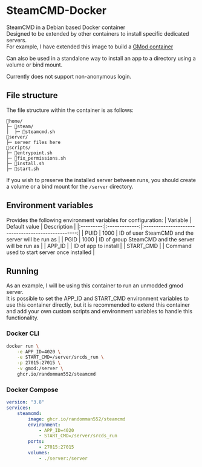 # SteamCMD-Docker
SteamCMD in a Debian based Docker container\
Designed to be extended by other containers to install specific dedicated servers.\
For example, I have extended this image to build a [GMod container](https://github.com/randomman552/GMod-Docker)

Can also be used in a standalone way to install an app to a directory using a volume or bind mount.

Currently does not support non-anonymous login.

## File structure
The file structure within the container is as follows:
```
📁home/
├─ 📁steam/
│  ├─ 📜steamcmd.sh
📁server/
├─ server files here
📁scripts/
├─ 📜entrypoint.sh
├─ 📜fix_permissions.sh
├─ 📜install.sh
├─ 📜start.sh
```

If you wish to preserve the installed server between runs, you should create a volume or a bind mount for the `/server` directory.

## Environment variables
Provides the following environment variables for configuration:
| Variable  | Default value | Description                                        |
|:---------:|:-------------:|:--------------------------------------------------:|
| PUID      | 1000          | ID of user SteamCMD and the server will be run as  |
| PGID      | 1000          | ID of group SteamCMD and the server will be run as |
| APP_ID    |               | ID of app to install                               |
| START_CMD |               | Command used to start server once installed        |

## Running
As an example, I will be using this container to run an unmodded gmod server.\
It is possible to set the APP_ID and START_CMD environment variables to use this container directly, but it is recommended to extend this container and add your own custom scripts and environment variables to handle this functionality.
### Docker CLI
```sh
docker run \
    -e APP_ID=4020 \
    -e START_CMD=/server/srcds_run \
    -p 27015:27015 \
    -v gmod:/server \
    ghcr.io/randomman552/steamcmd
```
### Docker Compose
```yml
version: "3.8"
services:
    steamcmd:
        image: ghcr.io/randomman552/steamcmd
        environment:
            - APP_ID=4020
            - START_CMD=/server/srcds_run
        ports:
            - 27015:27015
        volumes:
            - ./server:/server
```
